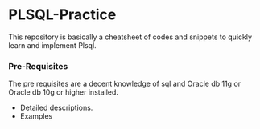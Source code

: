 # PLSQL-Practice
This repository is basically a cheatsheet of codes and snippets to quickly learn and implement Plsql.

### Pre-Requisites
The pre requisites are a decent knowledge of sql and Oracle db 11g or Oracle db 10g or higher installed.


- Detailed descriptions.
- Examples
